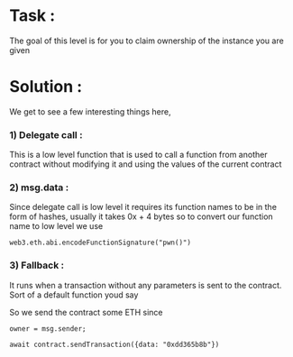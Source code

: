 # Task :

The goal of this level is for you to claim ownership of the instance you are given

# Solution :

We get to see a few interesting things here,

### 1) Delegate call : 

This is a low level function that is used to call a function from another contract without modifying it and using the values of the current contract

### 2) msg.data :

Since delegate call is low level it requires its function names to be in the form of hashes, usually it takes 0x + 4 bytes 
so to convert our function name to low level we use 

```solidity
web3.eth.abi.encodeFunctionSignature("pwn()")
```
### 3) Fallback :
It runs when a transaction without any parameters is sent to the contract. Sort of a default function youd say

So we send the contract some ETH since 

```solidity
owner = msg.sender;
```

```solidity
await contract.sendTransaction({data: "0xdd365b8b"})
```